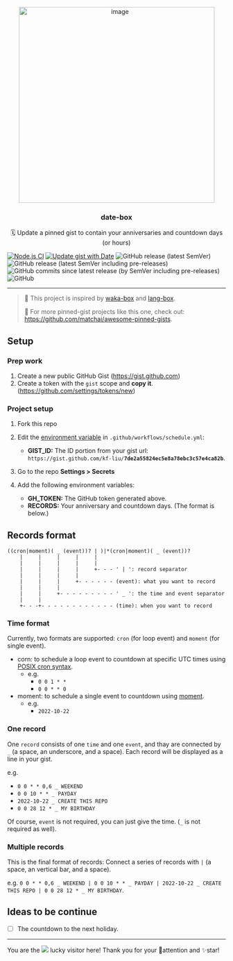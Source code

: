 <p align="center">
<img width="451" alt="image" src="https://user-images.githubusercontent.com/41723241/197344866-ef27cfd0-afac-4c8c-9502-13cc23350a4c.png">
  <h3 align="center">date-box</h3>
  <p align="center">🗓 Update a pinned gist to contain your anniversaries and countdown days (or hours)</p>
</p>

[![Node.js CI](https://github.com/kf-liu/date-box/actions/workflows/node.yml/badge.svg)](https://github.com/kf-liu/date-box/actions/workflows/node.yml)
[![Update gist with Date](https://github.com/kf-liu/date-box/actions/workflows/schedule.yml/badge.svg)](https://github.com/kf-liu/date-box/actions/workflows/schedule.yml)
![GitHub release (latest SemVer)](https://img.shields.io/github/v/release/kf-liu/date-box?display_name=tag&sort=semver)
![GitHub release (latest SemVer including pre-releases)](https://img.shields.io/github/v/release/kf-liu/date-box?display_name=tag&include_prereleases&sort=semver)
![GitHub commits since latest release (by SemVer including pre-releases)](https://img.shields.io/github/commits-since/kf-liu/date-box/latest?include_prereleases&sort=semver)
![GitHub](https://img.shields.io/github/license/kf-liu/date-box)

---

> 📌 This project is inspired by [waka-box](https://github.com/matchai/waka-box) and [lang-box](https://github.com/inokawa/lang-box). 
> 
> 📌 For more pinned-gist projects like this one, check out: https://github.com/matchai/awesome-pinned-gists.

## Setup
### Prep work
1. Create a new public GitHub Gist (https://gist.github.com)
2. Create a token with the `gist` scope and **copy it**. (https://github.com/settings/tokens/new)

### Project setup

1. Fork this repo
1. Edit the [environment variable](https://github.com/kf-liu/date-box/blob/master/.github/workflows/schedule.yml#L18-L20) in `.github/workflows/schedule.yml`:

   - **GIST_ID:** The ID portion from your gist url: `https://gist.github.com/kf-liu/`**`7de2a55824ec5e8a78ebc3c57e4ca82b`**.

1. Go to the repo **Settings > Secrets**
1. Add the following environment variables:
   - **GH_TOKEN:** The GitHub token generated above.
   - **RECORDS:** Your anniversary and countdown days. (The format is below.)

## Records format
```
((cron|moment)( _ (event))? | )|*(cron|moment)( _ (event))?
    |     |     |     |     |
    |     |     |     |     |
    |     |     |     |     +- - - ' | ': record separator
    |     |     |     |
    |     |     |     +- - - - - - (event): what you want to record
    |     |     |
    |     |     +- - - - - - - - - ' _ ': the time and event separator
    |     |
    +- - -+- - - - - - - - - - - - (time): when you want to record
```
### Time format
Currently, two formats are supported: `cron` (for loop event) and `moment` (for single event).

- corn: to schedule a loop event to countdown at specific UTC times using [POSIX cron syntax](https://pubs.opengroup.org/onlinepubs/9699919799/utilities/crontab.html#tag_20_25_07). 
  - e.g. 
    - `0 0 1 * *`
    - `0 0 * * 0`
- moment: to schedule a single event to countdown using [moment](https://momentjs.com/docs/#/parsing/string/). 
  - e.g. 
    - `2022-10-22`

### One record
One `record` consists of one `time` and one `event`, and thay are connected by ` _ ` (a space, an underscore, and a space). Each record will be displayed as a line in your gist.

e.g.
- `0 0 * * 0,6 _ WEEKEND`
- `0 0 10 * * _ PAYDAY`
- `2022-10-22 _ CREATE THIS REPO`
- `0 0 28 12 * _ MY BIRTHDAY`

Of course, `event` is not required, you can just give the time. (` _ ` is not required as well). 

### Multiple records
This is the final format of records: Connect a series of records with ` | ` (a space, an vertical bar, and a space).

e.g.
`0 0 * * 0,6 _ WEEKEND | 0 0 10 * * _ PAYDAY | 2022-10-22 _ CREATE THIS REPO | 0 0 28 12 * _ MY BIRTHDAY`.

## Ideas to be continue
- [ ] The countdown to the next holiday.

---

You are the ![](https://komarev.com/ghpvc/?username=kf-liu-date-box&label=NO) lucky visitor here! Thank you for your 👀attention and ✨star!
